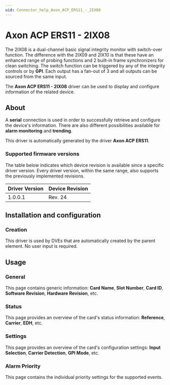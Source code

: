 ```yaml
---
uid: Connector_help_Axon_ACP_ERS11_-_2IX08
---
```


# Axon ACP ERS11 - 2IX08

The 2IX08 is a dual-channel basic signal integrity monitor with switch-over function. The difference with the 2IX09 and 2IX10 is that these have an enhanced range of probing functions and 2 built-in frame synchronizers for clean switching. The switch function can be triggered by any of the integrity controls or by **GPI**. Each output has a fan-out of 3 and all outputs can be sourced from the same input.

The **Axon ACP ERS11 - 2IX08** driver can be used to display and configure information of the related device.

## About

A **serial** connection is used in order to successfully retrieve and configure the device's information. There are also different possibilities available for **alarm monitoring** and **trending**.

This driver is automatically generated by the driver **Axon ACP ERS11**.

### Supported firmware versions

The table below indicates which device revision is available since a specific driver version. Every driver version, within the same range, also supports the previously implemented revisions.

| **Driver Version** | **Device Revision** |
|--------------------|---------------------|
| 1.0.0.1            | Rev. 24             |

## Installation and configuration

### Creation

This driver is used by DVEs that are automatically created by the parent element. No user input is required.

## Usage

### General

This page contains generic information: **Card Name**, **Slot Number**, **Card ID**, **Software Revision**, **Hardware Revision**, etc.

### Status

This page provides an overview of the card's status information: **Reference**, **Carrier**, **EDH**, etc.

### Settings

This page provides an overview of the card's configuration settings: **Input Selection**, **Carrier Detection**, **GPI Mode**, etc.

### Alarm Priority

This page contains the individual priority settings for the supported events.
